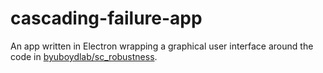 # cascading-failure-app

An app written in Electron wrapping a graphical user interface around the code in [byuboydlab/sc_robustness](https://github.com/byuboydlab/sc_robustness).
